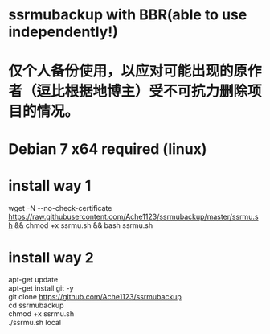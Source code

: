 # ssrmubackup with BBR(able to use independently!)
# 仅个人备份使用，以应对可能出现的原作者（逗比根据地博主）受不可抗力删除项目的情况。

# Debian 7 x64 required (linux)
# install way 1
wget -N --no-check-certificate https://raw.githubusercontent.com/Ache1123/ssrmubackup/master/ssrmu.sh && chmod +x ssrmu.sh && bash ssrmu.sh
# install way 2
apt-get update   
apt-get install git -y   
git clone https://github.com/Ache1123/ssrmubackup   
cd ssrmubackup     
chmod +x ssrmu.sh    
./ssrmu.sh local   
